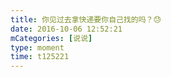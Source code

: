 ```yaml
---
title: 你见过去拿快递要你自己找的吗？😓
date: 2016-10-06 12:52:21
mCategories: [说说]
type: moment
time: t125221
---
```


